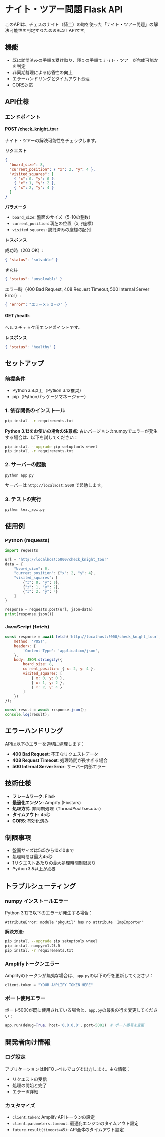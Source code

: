 # ナイト・ツアー問題 Flask API

このAPIは、チェスのナイト（騎士）の駒を使った「ナイト・ツアー問題」の解決可能性を判定するためのREST APIです。

## 機能

- 既に訪問済みの手順を受け取り、残りの手順でナイト・ツアーが完成可能かを判定
- 非同期処理による応答性の向上
- エラーハンドリングとタイムアウト処理
- CORS対応

## API仕様

### エンドポイント

#### POST /check_knight_tour

ナイト・ツアーの解決可能性をチェックします。

**リクエスト**

```json
{
  "board_size": 8,
  "current_position": { "x": 2, "y": 4 },
  "visited_squares": [
    { "x": 0, "y": 0 },
    { "x": 1, "y": 2 },
    { "x": 2, "y": 4 }
  ]
}
```

**パラメータ**
- `board_size`: 盤面のサイズ（5-10の整数）
- `current_position`: 現在の位置（x, y座標）
- `visited_squares`: 訪問済みの座標の配列

**レスポンス**

成功時（200 OK）:
```json
{ "status": "solvable" }
```
または
```json
{ "status": "unsolvable" }
```

エラー時（400 Bad Request, 408 Request Timeout, 500 Internal Server Error）:
```json
{ "error": "エラーメッセージ" }
```

#### GET /health

ヘルスチェック用エンドポイントです。

**レスポンス**
```json
{ "status": "healthy" }
```

## セットアップ

### 前提条件

- Python 3.8以上（Python 3.12推奨）
- pip（Pythonパッケージマネージャー）

### 1. 依存関係のインストール

```bash
pip install -r requirements.txt
```

**Python 3.12をお使いの場合の注意点:**
古いバージョンのnumpyでエラーが発生する場合は、以下を試してください：

```bash
pip install --upgrade pip setuptools wheel
pip install -r requirements.txt
```

### 2. サーバーの起動

```bash
python app.py
```

サーバーは `http://localhost:5000` で起動します。

### 3. テストの実行

```bash
python test_api.py
```

## 使用例

### Python (requests)

```python
import requests

url = "http://localhost:5000/check_knight_tour"
data = {
    "board_size": 8,
    "current_position": {"x": 2, "y": 4},
    "visited_squares": [
        {"x": 0, "y": 0},
        {"x": 1, "y": 2},
        {"x": 2, "y": 4}
    ]
}

response = requests.post(url, json=data)
print(response.json())
```

### JavaScript (fetch)

```javascript
const response = await fetch('http://localhost:5000/check_knight_tour', {
    method: 'POST',
    headers: {
        'Content-Type': 'application/json',
    },
    body: JSON.stringify({
        board_size: 8,
        current_position: { x: 2, y: 4 },
        visited_squares: [
            { x: 0, y: 0 },
            { x: 1, y: 2 },
            { x: 2, y: 4 }
        ]
    })
});

const result = await response.json();
console.log(result);
```

## エラーハンドリング

APIは以下のエラーを適切に処理します：

- **400 Bad Request**: 不正なリクエストデータ
- **408 Request Timeout**: 処理時間が長すぎる場合
- **500 Internal Server Error**: サーバー内部エラー

## 技術仕様

- **フレームワーク**: Flask
- **最適化エンジン**: Amplify (Fixstars)
- **処理方式**: 非同期処理（ThreadPoolExecutor）
- **タイムアウト**: 45秒
- **CORS**: 有効化済み

## 制限事項

- 盤面サイズは5x5から10x10まで
- 処理時間は最大45秒
- 1リクエストあたりの最大処理時間制限あり
- Python 3.8以上が必要

## トラブルシューティング

### numpy インストールエラー

Python 3.12で以下のエラーが発生する場合：
```
AttributeError: module 'pkgutil' has no attribute 'ImpImporter'
```

**解決方法:**
```bash
pip install --upgrade pip setuptools wheel
pip install numpy>=1.26.0
pip install -r requirements.txt
```

### Amplifyトークンエラー

Amplifyのトークンが無効な場合は、`app.py`の以下の行を更新してください：
```python
client.token = "YOUR_AMPLIFY_TOKEN_HERE"
```

### ポート使用エラー

ポート5000が既に使用されている場合は、`app.py`の最後の行を変更してください：
```python
app.run(debug=True, host='0.0.0.0', port=5001)  # ポート番号を変更
```

## 開発者向け情報

### ログ設定

アプリケーションはINFOレベルでログを出力します。主な情報：
- リクエストの受信
- 処理の開始と完了
- エラーの詳細

### カスタマイズ

- `client.token`: Amplify APIトークンの設定
- `client.parameters.timeout`: 最適化エンジンのタイムアウト設定
- `future.result(timeout=45)`: API全体のタイムアウト設定
